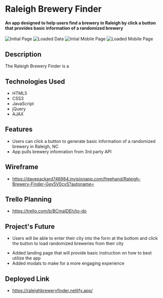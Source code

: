 # Raleigh Brewery Finder

#### An app designed to help users find a brewery in Raleigh by click a button that provides basic information of a randomized brewery

<img src='./images/Initial.png' alt='Initial Page'>
<img src='./images/Loaded.png' alt='Loaded Data'>
<img src='./images/MobileIntial.png' alt='Intial Mobile Page'>
<img src='./images/MobileLoaded' alt='Loaded Mobile Page'>

## Description

The Raleigh Brewery Finder is a

## Technologies Used

- HTML5
- CSS3
- JavaScript
- jQuery
- AJAX

## Features

- Users can click a button to generate basic information of a randomized brewery in Raleigh, NC
- App pulls brewery infomration from 3rd party API

## Wireframe

- https://davepackard746984.invisionapp.com/freehand/Raleigh-Brewery-Finder-Gev5V0cvS?autoname=

## Trello Planning

- https://trello.com/b/BCmaIDEh/to-do

## Project's Future

- Users will be able to enter their city into the form at the bottom and click the button to load randomized breweries from their city

* Added landing page that will provide basic instruction on how to best utilize the app
* Added modals to make for a more engaging experience

## Deployed Link

- https://raleighbreweryfinder.netlify.app/
